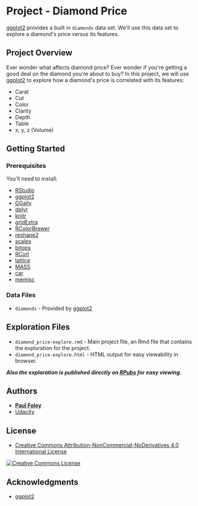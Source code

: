 # Project - Diamond Price

[ggplot2](http://ggplot2.org/) provides a built in `diamonds` data set. We'll use this data set to explore a diamond's price versus its features.


## Project Overview

Ever wonder what affects diamond price? Ever wonder if you're getting a good deal on the diamond you're about to buy? In this project, we will use [ggplot2](http://ggplot2.org/) to explore how a diamond's price is correlated with its features:

* Carat
* Cut
* Color
* Clarity
* Depth
* Table
* x, y, z (Volume)


## Getting Started

### Prerequisites
You'll need to install:

* [RStudio](https://www.rstudio.com/products/rstudio/download/)
* [ggplot2](http://ggplot2.org/)
* [GGally](https://ggobi.github.io/ggally/)
* [dplyr](http://dplyr.tidyverse.org/)
* [knitr](https://yihui.name/knitr/)
* [gridExtra](https://cran.r-project.org/web/packages/gridExtra/index.html)
* [RColorBrewer](https://cran.r-project.org/web/packages/RColorBrewer/index.html)
* [reshape2](https://cran.r-project.org/web/packages/reshape2/index.html)
* [scales](https://cran.r-project.org/web/packages/scales/index.html)
* [bitops](https://cran.r-project.org/web/packages/bitops/index.html)
* [RCurl](https://cran.r-project.org/web/packages/RCurl/index.html)
* [lattice](https://cran.r-project.org/web/packages/lattice/index.html)
* [MASS](https://cran.r-project.org/web/packages/MASS/index.html)
* [car](https://cran.r-project.org/web/packages/car/index.html)
* [memisc](https://cran.r-project.org/web/packages/memisc/index.html)

### Data Files

* `diamonds` - Provided by [ggplot2](http://ggplot2.org/)


## Exploration Files

* `diamond_price-explore.rmd` - Main project file, an Rmd file that contains the exploration for the project. 
* `diamond_price-explore.html` - HTML output for easy viewability in browser.

_**Also the exploration is published directly on [RPubs](http://rpubs.com/paulfoley/diamond_price-explore) for easy viewing.**_


## Authors

* **[Paul Foley](https://github.com/paulfoley)**
* [Udacity](https://www.udacity.com/)


## License

* <a rel="license" href="https://creativecommons.org/licenses/by-nc-nd/4.0/"> Creative Commons Attribution-NonCommercial-NoDerivatives 4.0 International License</a>

<a rel="license" href="https://creativecommons.org/licenses/by-nc-nd/4.0/">
	<img alt="Creative Commons License" style="border-width:0" src="https://i.creativecommons.org/l/by-nc-nd/4.0/88x31.png" />
</a>


## Acknowledgments

* [ggplot2](http://ggplot2.org/)
